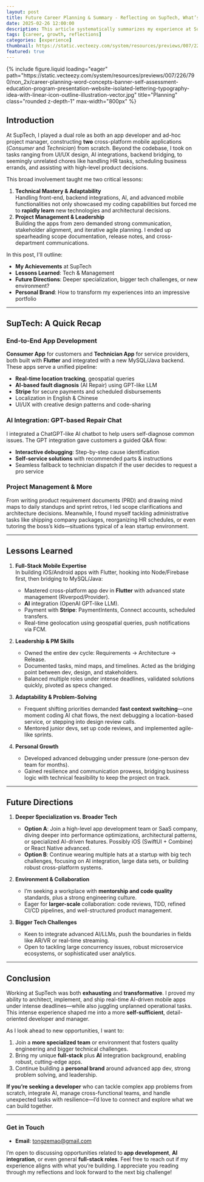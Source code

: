 ```yaml
---
layout: post
title: Future Career Planning & Summary - Reflecting on SupTech, What’s My Next Step?
date: 2025-02-26 12:00:00
description: This article systematically summarizes my experience at SupTech and the achievements in app development while exploring my future career plans.
tags: [career, growth, reflections]
categories: [experience]
thumbnail: https://static.vecteezy.com/system/resources/previews/007/226/790/non_2x/career-planning-word-concepts-banner-self-assessment-education-program-presentation-website-isolated-lettering-typography-idea-with-linear-icon-outline-illustration-vector.jpg
featured: true
---
```


<div class="row">
  <div class="col-sm mt-3 mt-md-0 text-center">
    {% include figure.liquid
       loading="eager"
       path="https://static.vecteezy.com/system/resources/previews/007/226/790/non_2x/career-planning-word-concepts-banner-self-assessment-education-program-presentation-website-isolated-lettering-typography-idea-with-linear-icon-outline-illustration-vector.jpg"
       title="Planning"
       class="rounded z-depth-1"
       max-width="800px"
    %}
  </div>
</div>

## Introduction

At SupTech, I played a dual role as both an app developer and ad-hoc project manager, constructing **two** cross-platform mobile applications (_Consumer_ and _Technician_) from scratch. Beyond the codebase, I took on tasks ranging from UI/UX design, AI integrations, backend bridging, to seemingly unrelated chores like handling HR tasks, scheduling business errands, and assisting with high-level product decisions.

This broad involvement taught me two critical lessons:

1. **Technical Mastery & Adaptability**  
   Handling front-end, backend integrations, AI, and advanced mobile functionalities not only showcased my coding capabilities but forced me to **rapidly learn** new technologies and architectural decisions.
2. **Project Management & Leadership**  
   Building the apps from zero demanded strong communication, stakeholder alignment, and iterative agile planning. I ended up spearheading scope documentation, release notes, and cross-department communications.

In this post, I'll outline:

- **My Achievements** at SupTech
- **Lessons Learned**: Tech & Management
- **Future Directions**: Deeper specialization, bigger tech challenges, or new environment?
- **Personal Brand**: How to transform my experiences into an impressive portfolio

---

## SupTech: A Quick Recap

### End-to-End App Development

**Consumer App** for customers and **Technician App** for service providers, both built with **Flutter** and integrated with a new MySQL/Java backend. These apps serve a unified pipeline:

- **Real-time location tracking**, geospatial queries
- **AI-based fault diagnosis** (AI Repair) using GPT-like LLM
- **Stripe** for secure payments and scheduled disbursements
- Localization in English & Chinese
- UI/UX with creative design patterns and code-sharing

### AI Integration: GPT-based Repair Chat

I integrated a ChatGPT-like AI chatbot to help users self-diagnose common issues. The GPT integration gave customers a guided Q&A flow:

- **Interactive debugging**: Step-by-step cause identification
- **Self-service solutions** with recommended parts & instructions
- Seamless fallback to technician dispatch if the user decides to request a pro service

### Project Management & More

From writing product requirement documents (PRD) and drawing mind maps to daily standups and sprint retros, I led scope clarifications and architecture decisions. Meanwhile, I found myself tackling administrative tasks like shipping company packages, reorganizing HR schedules, or even tutoring the boss’s kids—situations typical of a lean startup environment.

---

## Lessons Learned

1. **Full-Stack Mobile Expertise**  
   In building iOS/Android apps with Flutter, hooking into Node/Firebase first, then bridging to MySQL/Java:

   - Mastered cross-platform app dev in **Flutter** with advanced state management (Riverpod/Provider).
   - **AI** integration (OpenAI GPT-like LLM).
   - Payment with **Stripe**: PaymentIntents, Connect accounts, scheduled transfers.
   - Real-time geolocation using geospatial queries, push notifications via FCM.

2. **Leadership & PM Skills**

   - Owned the entire dev cycle: Requirements → Architecture → Release.
   - Documented tasks, mind maps, and timelines. Acted as the bridging point between dev, design, and stakeholders.
   - Balanced multiple roles under intense deadlines, validated solutions quickly, pivoted as specs changed.

3. **Adaptability & Problem-Solving**

   - Frequent shifting priorities demanded **fast context switching**—one moment coding AI chat flows, the next debugging a location-based service, or stepping into design review calls.
   - Mentored junior devs, set up code reviews, and implemented agile-like sprints.

4. **Personal Growth**
   - Developed advanced debugging under pressure (one-person dev team for months).
   - Gained resilience and communication prowess, bridging business logic with technical feasibility to keep the project on track.

---

## Future Directions

1. **Deeper Specialization vs. Broader Tech**

   - **Option A**: Join a high-level app development team or SaaS company, diving deeper into performance optimizations, architectural patterns, or specialized AI-driven features. Possibly iOS (SwiftUI + Combine) or React Native advanced.
   - **Option B**: Continue wearing multiple hats at a startup with big tech challenges, focusing on AI integration, large data sets, or building robust cross-platform systems.

2. **Environment & Collaboration**

   - I’m seeking a workplace with **mentorship and code quality** standards, plus a strong engineering culture.
   - Eager for **larger-scale** collaboration: code reviews, TDD, refined CI/CD pipelines, and well-structured product management.

3. **Bigger Tech Challenges**
   - Keen to integrate advanced AI/LLMs, push the boundaries in fields like AR/VR or real-time streaming.
   - Open to tackling large concurrency issues, robust microservice ecosystems, or sophisticated user analytics.

---

## Conclusion

Working at SupTech was both **exhausting** and **transformative**. I proved my ability to architect, implement, and ship real-time AI-driven mobile apps under intense deadlines—while also juggling unplanned operational tasks. This intense experience shaped me into a more **self-sufficient**, detail-oriented developer and manager.

As I look ahead to new opportunities, I want to:

1. Join a **more specialized team** or environment that fosters quality engineering and bigger technical challenges.
2. Bring my unique **full-stack** plus **AI** integration background, enabling robust, cutting-edge apps.
3. Continue building a **personal brand** around advanced app dev, strong problem solving, and leadership.

**If you’re seeking a developer** who can tackle complex app problems from scratch, integrate AI, manage cross-functional teams, and handle unexpected tasks with resilience—I’d love to connect and explore what we can build together.

---

### Get in Touch

- **Email**: [tongzemao@gmail.com](mailto:tongzemao@gmail.com)

I’m open to discussing opportunities related to **app development**, **AI integration**, or even general **full-stack roles**. Feel free to reach out if my experience aligns with what you’re building. I appreciate you reading through my reflections and look forward to the next big challenge!
